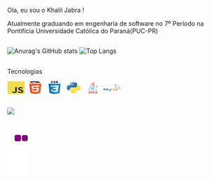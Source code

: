 Ola, eu sou o Khalil Jabra !

Atualmente graduando em engenharia de software no 7º Período na Pontifícia Universidade Católica do Paraná(PUC-PR)


##

![Anurag's GitHub stats](https://github-readme-stats-sigma-five.vercel.app/api?username=KhalilJabra&theme=algolia)
![Top Langs](https://github-readme-stats-sigma-five.vercel.app/api/top-langs/?username=KhalilJabra&layout=compact&theme=algolia)


##

Tecnologias

<div>
  <img align="center" alt="Khalil - js" height="30" width="40" src="https://github.com/devicons/devicon/blob/master/icons/javascript/javascript-original.svg">
  <img align="center" alt="Khalil - Html" height="30" width="40" src="https://github.com/devicons/devicon/blob/master/icons/html5/html5-original-wordmark.svg">
  <img align="center" alt="Khalil - Css" height="30" width="40" src="https://github.com/devicons/devicon/blob/master/icons/css3/css3-original-wordmark.svg">
  <img align="center" alt="Khalil - Python" height="30" width="40" src="https://github.com/devicons/devicon/blob/master/icons/python/python-original.svg">
  <img align="center" alt="Khalil - Java" height="30" width="40" src="https://github.com/devicons/devicon/blob/master/icons/java/java-original-wordmark.svg">
  <img align="center" alt="Khalil - SQL" height="30" width="40" src="https://github.com/devicons/devicon/blob/master/icons/mysql/mysql-original-wordmark.svg">
  
</div>

##

<a href="https://www.linkedin.com/in/khalil-jbv/">
<img align="center" src="https://img.shields.io/badge/LinkedIn-000000?style=for-the-badge&logo=linkedin&logoColor=0077B5" />

  
##
![snake gif](https://github.com/KhalilJabra/KhalilJabra/blob/output/github-contribution-grid-snake.gif)


